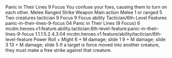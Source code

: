 <ability>
  <name>Panic in Their Lines</name>
  <cost>9 Focus</cost>
  <flavor>You confuse your foes, causing them to turn on each other.</flavor>
  <keywords>
    <keyword>Melee</keyword>
    <keyword>Ranged</keyword>
    <keyword>Strike</keyword>
    <keyword>Weapon</keyword>
  </keywords>
  <type>Main action</type>
  <distance>Melee 1 or ranged 5</distance>
  <target>Two creatures</target>
  <metadata>
    <class>tactician</class>
    <cost>9 Focus</cost>
    <cost_amount>9</cost_amount>
    <cost_resource>Focus</cost_resource>
    <feature_type>ability</feature_type>
    <file_dpath>Tactician/6th-Level Features</file_dpath>
    <item_id>panic-in-their-lines-9-focus</item_id>
    <item_index>04</item_index>
    <item_name>Panic in Their Lines (9 Focus)</item_name>
    <level>6</level>
    <scc>mcdm.heroes.v1:feature.ability.tactician.6th-level-feature:panic-in-their-lines-9-focus</scc>
    <scdc>1.1.1:5.2.4.3:04</scdc>
    <source>mcdm.heroes.v1</source>
    <type>feature/ability/tactician/6th-level-feature</type>
  </metadata>
  <effects>
    <effect type="roll">
      <roll>Power Roll + Might</roll>
      <t1>6 + M damage; slide 1</t1>
      <t2>9 + M damage; slide 3</t2>
      <t3>13 + M damage; slide 5</t3>
    </effect>
    <effect type="mundane">If a target is force moved into another creature, they must make a free strike against that creature.</effect>
  </effects>
</ability>
